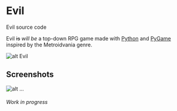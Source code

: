 # Evil
Evil source code

Evil ~~is~~ *will be* a top-down RPG game made with [Python](https://python.org/ "Welcome to Python.org") and [PyGame](https://www.pygame.org/news "https://www.pygame.org/") inspired by the Metroidvania genre.

![alt Evil](https://repository-images.githubusercontent.com/550332734/42c1e93b-b3a8-44d5-9017-7d55a137fef2 "Evil Logo")

## Screenshots
![alt ...](https://8bitplay.com/uploads/game_programmers_life.jpg "gamedev is hard")

###### Work in progress
